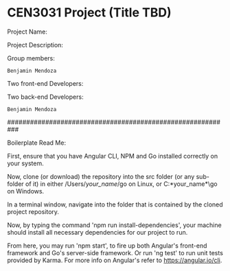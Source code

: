 # CEN3031 Project (Title TBD)

Project Name:

Project Description:

Group members:

    Benjamin Mendoza

Two front-end Developers:

Two back-end Developers:

    Benjamin Mendoza


###########################################################

Boilerplate Read Me:

First, ensure that you have Angular CLI, NPM and Go installed correctly on your system.

Now, clone (or download) the repository into the src folder (or any sub-folder of it) in either /Users/*your_name*/go on Linux, or C:\*your_name*\go on Windows.

In a terminal window, navigate into the folder that is contained by the cloned project repository.

Now, by typing the command 'npm run install-dependencies', your machine should install all necessary dependencies for our project to run.

From here, you may run 'npm start', to fire up both Angular's front-end framework and Go's server-side framework. Or run 'ng test' to run unit tests provided by Karma. For more info on Angular's  refer to https://angular.io/cli.